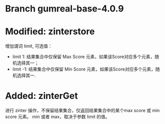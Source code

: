 # Branch gumreal-base-4.0.9

# Modified: zinterstore
增加谓词 limit, 可选值：
* limit 1: 结果集合中仅保留 Max Score 元素，如果该Score对应多个元素，随机选择其一；
* limit -1: 结果集合中仅保留 Min Score 元素，如果该Score对应多个元素，随机选择其一.

# Added: zinterGet
进行 zinter 操作，不保留结果集合，仅返回结果集合中的某个max score 或 min score 元素。
min 或者 max，取决于参数 limit 的值。